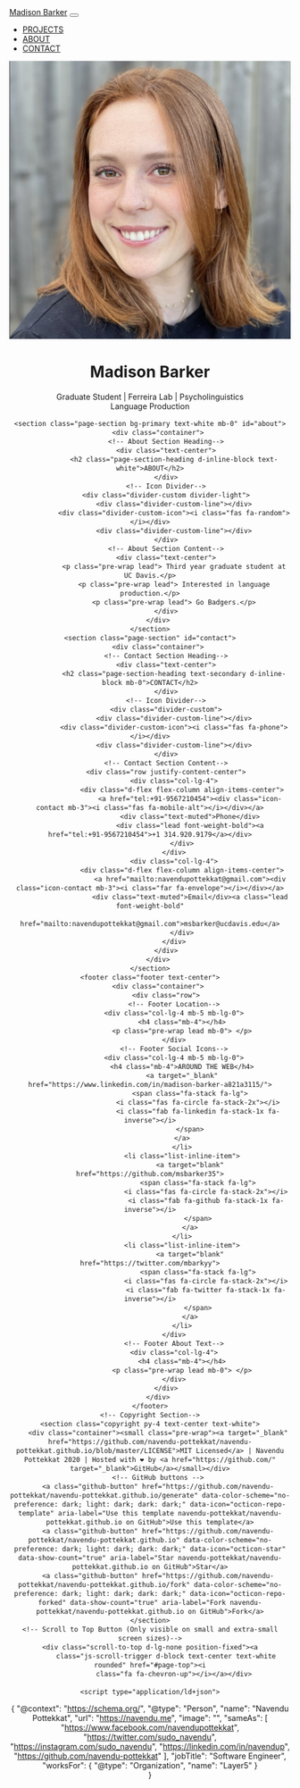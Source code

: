 <!DOCTYPE html>
<html lang="en">

<head>
    <meta charset="utf-8">
    <meta name="viewport" content="width=device-width, initial-scale=1, shrink-to-fit=no">
    <meta name="msvalidate.01" content="8A044F6B24E3A19810D766CAE2ACA17A" />
    <meta name="description" content="Madison Barker is a graduate student interested in multi-utterance language production.">
    <meta name="author" content="Madison Barker">
    <meta name="keywords" content="Madison Barker, Psycholinguistics, Language Production, Eyetracking, Open Science">
    <meta name="author" content="Madison Barker">
    <meta name="msapplication-TileColor" content="#da532c">
    <meta name="theme-color" content="#ffffff">
    <title>Madison Barker</title>
    <!-- Font Awesome icons (free version)-->
    <script src="https://cdnjs.cloudflare.com/ajax/libs/font-awesome/5.13.0/js/all.min.js"
        crossorigin="anonymous"></script>
    <!-- Core theme CSS (includes Bootstrap)-->
    <link href="css/styles.css" rel="stylesheet">
    <!-- Fonts CSS-->
    <link rel="stylesheet" href="css/heading.css">
    <link rel="stylesheet" href="css/body.css">
</head>

<body id="page-top">
    <nav class="navbar navbar-expand-lg bg-secondary fixed-top" id="mainNav">
        <div class="container"><a class="navbar-brand js-scroll-trigger" href="#page-top">Madison Barker</a>
            <button class="navbar-toggler navbar-toggler-right font-weight-bold bg-primary text-white rounded"
                type="button" data-toggle="collapse" data-target="#navbarResponsive" aria-controls="navbarResponsive"
                aria-expanded="false" aria-label="Toggle navigation"><i class="fas fa-bars"></i></button>
            <div class="collapse navbar-collapse" id="navbarResponsive">
                <ul class="navbar-nav ml-auto">
                    <li class="nav-item mx-0 mx-lg-1"><a class="nav-link py-3 px-0 px-lg-3 rounded js-scroll-trigger"
                            href="#portfolio">PROJECTS</a>
                    </li>
                    <li class="nav-item mx-0 mx-lg-1"><a class="nav-link py-3 px-0 px-lg-3 rounded js-scroll-trigger"
                            href="#about">ABOUT</a>
                    </li>
                    <li class="nav-item mx-0 mx-lg-1"><a class="nav-link py-3 px-0 px-lg-3 rounded js-scroll-trigger"
                            href="#contact">CONTACT</a>
                    </li>
                </ul>
            </div>
        </div>
    </nav>
    <header class="masthead bg-primary text-white text-center">
        <div class="container d-flex align-items-center flex-column">
            <!-- Masthead Avatar Image--><img class="masthead-avatar mb-5" src="assets/img/headshot2.png" alt="Madison Barker headshot">
            <!-- Masthead Heading-->
            <h1 class="masthead-heading mb-0">Madison Barker</h1>
            <!-- Icon Divider-->
            <div class="divider-custom divider-light">
                <div class="divider-custom-line"></div>
                <div class="divider-custom-icon"><i class="fas fa-id-badge"></i></div>
                <div class="divider-custom-line"></div>
            </div>
            <!-- Masthead Subheading-->
            <p class="pre-wrap masthead-subheading font-weight-light mb-0">Graduate Student | Ferreira Lab | Psycholinguistics </br>Language Production</p>
        </div>

    <section class="page-section bg-primary text-white mb-0" id="about">
        <div class="container">
            <!-- About Section Heading-->
            <div class="text-center">
                <h2 class="page-section-heading d-inline-block text-white">ABOUT</h2>
            </div>
            <!-- Icon Divider-->
            <div class="divider-custom divider-light">
                <div class="divider-custom-line"></div>
                <div class="divider-custom-icon"><i class="fas fa-random"></i></div>
                <div class="divider-custom-line"></div>
            </div>
            <!-- About Section Content-->
            <div class="text-center">
                <p class="pre-wrap lead"> Third year graduate student at UC Davis.</p>
                <p class="pre-wrap lead"> Interested in language production.</p>
                <p class="pre-wrap lead"> Go Badgers.</p>
            </div>
        </div>
    </section>
    <section class="page-section" id="contact">
        <div class="container">
            <!-- Contact Section Heading-->
            <div class="text-center">
                <h2 class="page-section-heading text-secondary d-inline-block mb-0">CONTACT</h2>
            </div>
            <!-- Icon Divider-->
            <div class="divider-custom">
                <div class="divider-custom-line"></div>
                <div class="divider-custom-icon"><i class="fas fa-phone"></i></div>
                <div class="divider-custom-line"></div>
            </div>
            <!-- Contact Section Content-->
            <div class="row justify-content-center">
                <div class="col-lg-4">
                    <div class="d-flex flex-column align-items-center">
                        <a href="tel:+91-9567210454"><div class="icon-contact mb-3"><i class="fas fa-mobile-alt"></i></div></a>
                        <div class="text-muted">Phone</div>
                        <div class="lead font-weight-bold"><a href="tel:+91-9567210454">+1 314.920.9179</a></div>
                    </div>
                </div>
                <div class="col-lg-4">
                    <div class="d-flex flex-column align-items-center">
                        <a href="mailto:navendupottekkat@gmail.com"><div class="icon-contact mb-3"><i class="far fa-envelope"></i></div></a>
                        <div class="text-muted">Email</div><a class="lead font-weight-bold"
                            href="mailto:navendupottekkat@gmail.com">msbarker@ucdavis.edu</a>
                    </div>
                </div>
            </div>
        </div>
    </section>
    <footer class="footer text-center">
        <div class="container">
            <div class="row">
                <!-- Footer Location-->
                <div class="col-lg-4 mb-5 mb-lg-0">
                    <h4 class="mb-4"></h4>
                    <p class="pre-wrap lead mb-0"> </p>
                </div>
                <!-- Footer Social Icons-->
                <div class="col-lg-4 mb-5 mb-lg-0">
                    <h4 class="mb-4">AROUND THE WEB</h4>
                    <a target="_blank" href="https://www.linkedin.com/in/madison-barker-a821a3115/">
                        <span class="fa-stack fa-lg">
                            <i class="fas fa-circle fa-stack-2x"></i>
                            <i class="fab fa-linkedin fa-stack-1x fa-inverse"></i>
                        </span>
                    </a>
                    </li>
                    <li class="list-inline-item">
                        <a target="blank" href="https://github.com/msbarker35">
                            <span class="fa-stack fa-lg">
                                <i class="fas fa-circle fa-stack-2x"></i>
                                <i class="fab fa-github fa-stack-1x fa-inverse"></i>
                            </span>
                        </a>
                    </li>
                    <li class="list-inline-item">
                        <a target="blank" href="https://twitter.com/mbarkyy">
                            <span class="fa-stack fa-lg">
                                <i class="fas fa-circle fa-stack-2x"></i>
                                <i class="fab fa-twitter fa-stack-1x fa-inverse"></i>
                            </span>
                        </a>
                    </li>
                </div>
                <!-- Footer About Text-->
                <div class="col-lg-4">
                    <h4 class="mb-4"></h4>
                    <p class="pre-wrap lead mb-0"> </p>
                </div>
            </div>
        </div>
    </footer>
    <!-- Copyright Section-->
    <section class="copyright py-4 text-center text-white">
        <div class="container"><small class="pre-wrap"><a target="_blank" href="https://github.com/navendu-pottekkat/navendu-pottekkat.github.io/blob/master/LICENSE">MIT Licensed</a> | Navendu Pottekkat 2020 | Hosted with ❤ by <a href="https://github.com/" target="_blank">GitHub</a></small></div>
        <!-- GitHub buttons -->
        <a class="github-button" href="https://github.com/navendu-pottekkat/navendu-pottekkat.github.io/generate" data-color-scheme="no-preference: dark; light: dark; dark: dark;" data-icon="octicon-repo-template" aria-label="Use this template navendu-pottekkat/navendu-pottekkat.github.io on GitHub">Use this template</a>
        <a class="github-button" href="https://github.com/navendu-pottekkat/navendu-pottekkat.github.io" data-color-scheme="no-preference: dark; light: dark; dark: dark;" data-icon="octicon-star" data-show-count="true" aria-label="Star navendu-pottekkat/navendu-pottekkat.github.io on GitHub">Star</a>
        <a class="github-button" href="https://github.com/navendu-pottekkat/navendu-pottekkat.github.io/fork" data-color-scheme="no-preference: dark; light: dark; dark: dark;" data-icon="octicon-repo-forked" data-show-count="true" aria-label="Fork navendu-pottekkat/navendu-pottekkat.github.io on GitHub">Fork</a>
    </section>
    <!-- Scroll to Top Button (Only visible on small and extra-small screen sizes)-->
    <div class="scroll-to-top d-lg-none position-fixed"><a
            class="js-scroll-trigger d-block text-center text-white rounded" href="#page-top"><i
                class="fa fa-chevron-up"></i></a></div>

    <script type="application/ld+json">
{
"@context": "https://schema.org/",
"@type": "Person",
"name": "Navendu Pottekkat",
"url": "https://navendu.me",
"image": "",
"sameAs": [
    "https://www.facebook.com/navendupottekkat",
    "https://twitter.com/sudo_navendu",
    "https://instagram.com/sudo_navendu",
    "https://linkedin.com/in/navendup",
    "https://github.com/navendu-pottekkat"
    ],
"jobTitle": "Software Engineer",
"worksFor": {
    "@type": "Organization",
    "name": "Layer5"
    }  
}
    </script>
    <!-- Bootstrap core JS-->
    <script src="https://cdnjs.cloudflare.com/ajax/libs/jquery/3.4.1/jquery.min.js"></script>
    <script src="https://stackpath.bootstrapcdn.com/bootstrap/4.4.1/js/bootstrap.bundle.min.js"></script>
    <!-- Third party plugin JS-->
    <script src="https://cdnjs.cloudflare.com/ajax/libs/jquery-easing/1.4.1/jquery.easing.min.js"></script>
    <!-- Core theme JS-->
    <script src="js/scripts.js"></script>
    <!-- GitHub buttons -->
    <script async defer src="https://buttons.github.io/buttons.js"></script>
</body>

</html>
